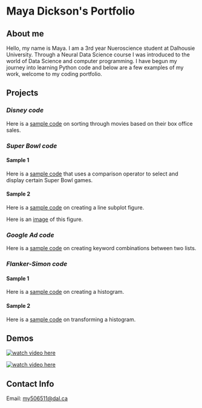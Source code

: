 # Maya Dickson's Portfolio

## About me
Hello, my name is Maya. I am a 3rd year Nueroscience student at Dalhousie University. Through a Neural Data Science course I was introduced to the world of Data Science and computer programming. I have begun my journey into learning Python code and below are a few examples of my work, welcome to my coding portfolio.

## Projects
### *Disney code*

Here is a [sample code](DisneyC.md) on sorting through movies based on their box office sales.

### *Super Bowl code*

#### Sample 1

Here is a [sample code](SuB.md) that uses a comparison operator to select and display certain Super Bowl games.

#### Sample 2

Here is a [sample code](SB_code.md) on creating a line subplot figure.

Here is an [image](42B11AD1-4A12-43D4-B500-C2206E5431CC.jpeg) of this figure.

### *Google Ad code*

Here is a [sample code](Code3.md) on creating keyword combinations between two lists.

### *Flanker-Simon code*

#### Sample 1

Here is a [sample code](A3_H.md) on creating a histogram.

#### Sample 2

Here is a [sample code](A3_H2.md) on transforming a histogram.

## Demos

[![watch video here](https://web.microsoftstream.com/video/cd782b61-2938-41ad-896f-1af8ef61b659?channelId=f46c0857-931c-41ab-99a8-cb2276aff333/maxresdefault.jpg)](https://web.microsoftstream.com/video/cd782b61-2938-41ad-896f-1af8ef61b659?channelId=f46c0857-931c-41ab-99a8-cb2276aff333) 

[![watch video here](https://web.microsoftstream.com/video/1b93f2a5-211e-480a-83ba-f95f6ae691b7?list=studio/maxresdefault.jpg)](https://web.microsoftstream.com/video/1b93f2a5-211e-480a-83ba-f95f6ae691b7?list=studio)

## Contact Info
Email:
[my506511@dal.ca](mailto:my506511@dal.ca)
